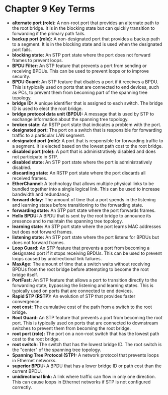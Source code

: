 # Chapter 9 Key Terms

*   **alternate port (role):** A non-root port that provides an alternate path to the root bridge. It is in the blocking state but can quickly transition to forwarding if the primary path fails.
*   **backup port (role):** A non-designated port that provides a backup path to a segment. It is in the blocking state and is used when the designated port fails.
*   **blocking state:** An STP port state where the port does not forward frames to prevent loops.
*   **BPDU Filter:** An STP feature that prevents a port from sending or receiving BPDUs. This can be used to prevent loops or to improve security.
*   **BPDU Guard:** An STP feature that disables a port if it receives a BPDU. This is typically used on ports that are connected to end devices, such as PCs, to prevent them from becoming part of the spanning tree topology.
*   **bridge ID:** A unique identifier that is assigned to each switch. The bridge ID is used to elect the root bridge.
*   **bridge protocol data unit (BPDU):** A message that is used by STP to exchange information about the spanning tree topology.
*   **broken state:** An RSTP port state that indicates a problem with the port.
*   **designated port:** The port on a switch that is responsible for forwarding traffic to a particular LAN segment.
*   **designated port (role):** A port that is responsible for forwarding traffic to a segment. It is elected based on the lowest path cost to the root bridge.
*   **disabled port (role):** A port that is administratively disabled and does not participate in STP.
*   **disabled state:** An STP port state where the port is administratively disabled.
*   **discarding state:** An RSTP port state where the port discards all received frames.
*   **EtherChannel:** A technology that allows multiple physical links to be bundled together into a single logical link. This can be used to increase bandwidth and redundancy.
*   **forward delay:** The amount of time that a port spends in the listening and learning states before transitioning to the forwarding state.
*   **forwarding state:** An STP port state where the port forwards frames.
*   **Hello BPDU:** A BPDU that is sent by the root bridge to announce its presence and to maintain the spanning tree topology.
*   **learning state:** An STP port state where the port learns MAC addresses but does not forward frames.
*   **listening state:** An STP port state where the port listens for BPDUs but does not forward frames.
*   **Loop Guard:** An STP feature that prevents a port from becoming a designated port if it stops receiving BPDUs. This can be used to prevent loops caused by unidirectional link failures.
*   **MaxAge:** The amount of time that a switch waits without receiving BPDUs from the root bridge before attempting to become the root bridge itself.
*   **PortFast:** An STP feature that allows a port to transition directly to the forwarding state, bypassing the listening and learning states. This is typically used on ports that are connected to end devices.
*   **Rapid STP (RSTP):** An evolution of STP that provides faster convergence.
*   **root cost:** The cumulative cost of the path from a switch to the root bridge.
*   **Root Guard:** An STP feature that prevents a port from becoming the root port. This is typically used on ports that are connected to downstream switches to prevent them from becoming the root bridge.
*   **root port (role):** The port on a non-root switch that has the lowest path cost to the root bridge.
*   **root switch:** The switch that has the lowest bridge ID. The root switch is the "center" of the spanning tree topology.
*   **Spanning Tree Protocol (STP):** A network protocol that prevents loops in Ethernet networks.
*   **superior BPDU:** A BPDU that has a lower bridge ID or path cost than the current BPDU.
*   **unidirectional link:** A link where traffic can flow in only one direction. This can cause loops in Ethernet networks if STP is not configured correctly.